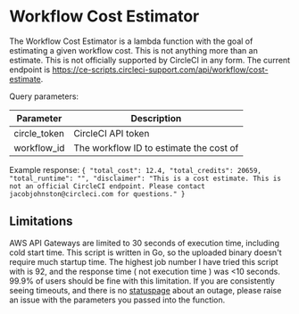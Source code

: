 
# Workflow Cost Estimator

The Workflow Cost Estimator is a lambda function with the goal of estimating a given workflow cost. This is not anything more than an estimate. This is not officially supported by CircleCI in any form. The current endpoint is https://ce-scripts.circleci-support.com/api/workflow/cost-estimate.


Query parameters:

| Parameter | Description |
|--|--|
| circle_token | CircleCI API token |
| workflow_id | The workflow ID to estimate the cost of |

Example response:
`{
    "total_cost": 12.4,
    "total_credits": 20659,
    "total_runtime": "",
    "disclaimer": "This is a cost estimate. This is not an official CircleCI endpoint. Please contact jacobjohnston@circleci.com for questions."
}`

## Limitations
AWS API Gateways are limited to 30 seconds of execution time, including cold start time. This script is written in Go, so the uploaded binary doesn't require much startup time. The highest job number I have tried this script with is 92, and the response time ( not execution time ) was <10 seconds. 99.9% of users should be fine with this limitation. If you are consistently seeing timeouts, and there is no [statuspage](https://status.circleci.com/) about an outage, please raise an issue with the parameters you passed into the function.
